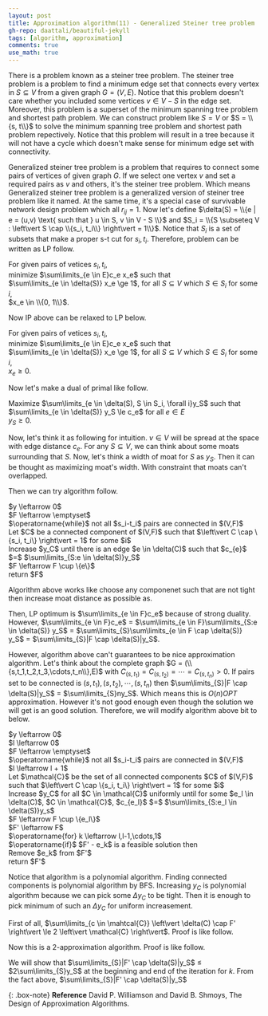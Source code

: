 ```yaml
---
layout: post
title: Approximation algorithm(11) - Generalized Steiner tree problem
gh-repo: daattali/beautiful-jekyll
tags: [algorithm, approximation]
comments: true
use_math: true
---
```


There is a problem known as a steiner tree problem.
The steiner tree problem is a problem to find a minimum edge set that connects every vertex in $S \subseteq V$ from a given graph $G = (V,E)$.
Notice that this problem doesn't care whether you included some vertices $v \in V - S$ in the edge set.
Moreover, this problem is a superset of the minimum spanning tree problem and shortest path problem.
We can construct problem like $S = V$ or $S = \\{s, t\\}$ to solve the minimum spanning tree problem and shortest path problem repectively.
Notice that this problem will result in a tree because it will not have a cycle which doesn't make sense for minimum edge set with connectivity.

Generalized steiner tree problem is a problem that requires to connect some pairs of vertices of given graph $G$.
If we select one vertex $v$ and set a required pairs as $v$ and others, it's the steiner tree problem.
Which means Generalized steiner tree problem is a generalized version of steiner tree problem like it named.
At the same time, it's a special case of survivable network design problem which all $r_{ij} = 1$.
Now let's define $\delta(S) = \\{e | e = (u,v) \text{ such that } u \in S, v \in V - S \\}$ and $S_i = \\{S \subseteq V : \left\vert S \cap \\{s_i, t_i\\} \right\vert = 1\\}$.
Notice that $S_i$ is a set of subsets that make a proper s-t cut for $s_i, t_i$.
Therefore, problem can be written as LP follow.

For given pairs of vetices $s_i, t_i$,<br>
minimize $\sum\limits_{e \in E}c_e x_e$ such that<br>
$\sum\limits_{e \in \delta(S)} x_e \ge 1$, for all $S \subseteq V$ which $S \in S_i$ for some $i$, <br>
$x_e \in \\{0, 1\\}$.

Now IP above can be relaxed to LP below.

For given pairs of vetices $s_i, t_i$,<br>
minimize $\sum\limits_{e \in E}c_e x_e$ such that<br>
$\sum\limits_{e \in \delta(S)} x_e \ge 1$, for all $S \subseteq V$ which $S \in S_i$ for some $i$, <br>
$x_e \ge 0$.

Now let's make a dual of primal like follow.

Maximize $\sum\limits_{e \in \delta(S), S \in S_i, \forall i}y_S$ such that<br>
$\sum\limits_{e \in \delta(S)} y_S \le c_e$ for all $e \in E$<br>
$y_S \ge 0$.

Now, let's think it as following for intuition.
$v \in V$ will be spread at the space with edge distance $c_e$.
For any $S \subseteq V$, we can think about some moats surrounding that $S$.
Now, let's think a width of moat for $S$ as $y_S$.
Then it can be thought as maximizing moat's width.
With constraint that moats can't overlapped.

Then we can try algorithm follow.

<div class="alg">
    $y \leftarrow 0$<br>
    $F \leftarrow \emptyset$<br>
    $\operatorname{while}$ not all $s_i-t_i$ pairs are connected in $(V,F)$<br>
    <div class="alg">
        Let $C$ be a connected component of $(V,F)$ such that $\left\vert C \cap \{s_i, t_i\} \right\vert = 1$ for some $i$<br>
        Increase $y_C$ until there is an edge $e \in \delta(C)$ such that $c_{e}$ $=$ $\sum\limits_{S:e \in \delta(S)}y_S$<br>
        $F \leftarrow F \cup \{e\}$<br>
    </div>
    return $F$
</div>

Algorithm above works like choose any componenet such that are not tight then increase moat distance as possible as.

Then, LP optimum is $\sum\limits_{e \in F}c_e$ because of strong duality.
However, $\sum\limits_{e \in F}c_e$ $=$ $\sum\limits_{e \in F}\sum\limits_{S:e \in \delta(S)} y_S$ $=$ $\sum\limits_{S}\sum\limits_{e \in F \cap \delta(S)} y_S$ $=$ $\sum\limits_{S}|F \cap \delta(S)|y_S$.

However, algorithm above can't guarantees to be nice approximation algorithm.
Let's think about the complete graph $G = (\\{s,t_1,t_2,t_3,\cdots,t_n\\},E)$ with $C_{(s,t_1)} = C_{(s,t_2)} = \cdots = C_{(s,t_n)} > 0$.
If pairs set to be connected is $(s,t_1), (s,t_2), \cdots, (s,t_n)$ then $\sum\limits_{S}|F \cap \delta(S)|y_S$ = $\sum\limits_{S}ny_S$.
Which means this is $O(n)OPT$ approximation.
However it's not good enough even though the solution we will get is an good solution.
Therefore, we will modify algorithm above bit to below.

<div class="alg">
    $y \leftarrow 0$<br>
    $l \leftarrow 0$<br>
    $F \leftarrow \emptyset$<br>
    $\operatorname{while}$ not all $s_i-t_i$ pairs are connected in $(V,F)$<br>
    <div class="alg">
        $l \leftarrow l + 1$<br>
        Let $\mathcal{C}$ be the set of all connected components $C$ of $(V,F)$ such that $\left\vert C \cap \{s_i, t_i\} \right\vert = 1$ for some $i$<br>
        Increase $y_C$ for all $C \in \mathcal{C}$ uniformly until for some $e_l \in \delta(C)$, $C \in \mathcal{C}$, $c_{e_l}$ $=$ $\sum\limits_{S:e_l \in \delta(S)}y_s$<br>
        $F \leftarrow F \cup \{e_l\}$<br>
    </div>
    $F' \leftarrow F$<br>
    $\operatorname{for} k \leftarrow l,l-1,\cdots,1$
    <div class="alg">
        $\operatorname{if}$ $F' - e_k$ is a feasible solution then
        <div class="alg">
            Remove $e_k$ from $F'$
        </div>
    </div>
    return $F'$
</div>

Notice that algorithm is a polynomial algorithm.
Finding connected components is polynomial algorithm by BFS.
Increasing $y_C$ is polynomial algorithm because we can pick some $\Delta y_C$ to be tight.
Then it is enough to pick minimum of such an $\Delta y_C$ for uniform increasement.

First of all, $\sum\limits_{c \in \mahtcal{C}} \left\vert \delta(C) \cap F' \right\vert \le 2 \left\vert \mathcal{C} \right\vert$.
Proof is like follow.

Now this is a 2-approximation algorithm.
Proof is like follow.

We will show that $\sum\limits_{S}|F' \cap \delta(S)|y_S$ $\le$ $2\sum\limits_{S}y_S$ at the beginning and end of the iteration for $k$.
From the fact above, $\sum\limits_{S}|F' \cap \delta(S)|y_S$


{: .box-note}
**Reference** David P. Williamson and David B. Shmoys, The Design of Approximation Algorithms.